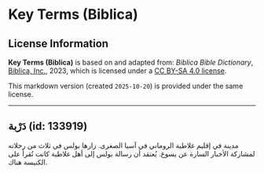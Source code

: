 # Key Terms (Biblica)

## License Information

**Key Terms (Biblica)** is based on and adapted from: _Biblica Bible Dictionary_, [Biblica, Inc.](https://www.biblica.com/), 2023, which is licensed under a [CC BY-SA 4.0 license](https://creativecommons.org/licenses/by-sa/4.0/legalcode.en).

This markdown version (created `2025-10-20`) is provided under the same license.



--------------------------------

## دَرْبة (id: 133919)

مدينة في إقليم غلاطية الروماني في آسيا الصغرى. زارها بولس في ثلاث من رحلاته لمشاركة الأخبار السارة عن يسوع. يُعتقد أن رسالة بولس إلى أهل غلاطية كانت تُقرأ على الكنيسة هناك.


